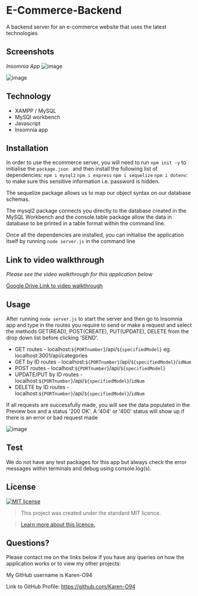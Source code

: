 # E-Commerce-Backend
A backend server for an e-commerce website that uses the latest technologies

## Screenshots
*Insomnia App*
![image](https://user-images.githubusercontent.com/74797740/111865021-5de1ae80-895c-11eb-8b2b-520d852396a3.png)

![image](https://user-images.githubusercontent.com/74797740/111865037-7baf1380-895c-11eb-8f4f-105ac7c777ab.png)

## Technology
* XAMPP / MySQL
* MySQl workbench
* Javascript
* Insomnia app

## Installation
In order to use the ecommerce server, you will need to run `npm init -y` to initialise the `package.json ` and then install the following list of dependencies:
`npm i mysql2`
`npm i express`
`npm i sequelize`
`npm i dotenv`: to make sure this sensitive information i.e. password is hidden. 

The sequelize package allows us to map our object syntax on our database schemas. 

The mysql2 package connects you directly to the database created in the MySQL Workbench and the console.table package allow the data in database to be printed in a table format within the command line. 

Once all the dependencies are installed, you can initialise the application itself by running `node server.js` in the command line

## Link to video walkthrough

*Please see the video walkthrough for this application below*

[Google Drive Link to video walkthrough](https://drive.google.com/file/d/1CN6Mg8UYk5xjRHbdQTDy-Zs6cGJrJ5tp/view?usp=sharing)

## Usage 
After running `node server.js` to start the server and then go to Insomnia app and type in the routes you require to send or make a request and select the methods GET(READ), POST(CREATE), PUT(UPDATE), DELETE from the drop down list before clicking 'SEND'. 

* GET routes - localhost:`${PORTnumber}`/api/`${specifiedModel}` eg. localhost:3001/api/categories
* GET by ID routes - localhost:`${PORTnumber}`/api/`${specifiedModel}`/`idNum` 
* POST routes - localhost:`${PORTnumber}`/api/`${specifiedModel}`
* UPDATE/PUT by ID routes - localhost:`${PORTnumber}`/api/`${specifiedModel}`/`idNum`
* DELETE by ID routes - localhost:`${PORTnumber}`/api/`${specifiedModel}`/`idNum`

If all requests are successfully made, you will see the data populated in the Preview box and a status '200 OK'. A '404' or '400' status will show up if there is an error or bad request made

![image](https://user-images.githubusercontent.com/74797740/111864983-2e32a680-895c-11eb-820e-ace2b95886ed.png)

## Test
We do not have any test packages for this app but always check the error messages within terminals and debug using console.log(s). 

## License
[![MIT license](https://img.shields.io/badge/License-MIT-blue.svg)](https://lbesson.mit-license.org/)

> This project was created under the standard MIT licence.

> [Learn more about this licence.](https://lbesson.mit-license.org/)


## Questions?

Please contact me on the links below if you have any queries on how the application works or to view my other projects:

My GitHub username is Karen-O94 

Link to GitHub Profile: https://github.com/Karen-O94